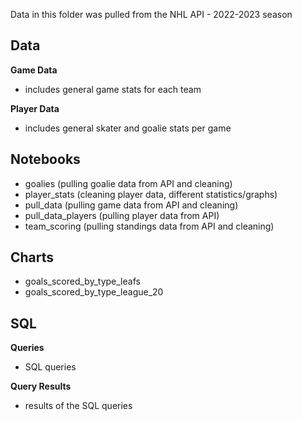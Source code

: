 Data in this folder was pulled from the NHL API - 2022-2023 season

## Data

**Game Data** 
- includes general game stats for each team

**Player Data**
- includes general skater and goalie stats per game 


## Notebooks
- goalies  (pulling goalie data from API and cleaning)
- player_stats (cleaning player data, different statistics/graphs)
- pull_data (pulling game data from API and cleaning)
- pull_data_players (pulling player data from API)
- team_scoring (pulling standings data from API and cleaning)

## Charts 
- goals_scored_by_type_leafs
- goals_scored_by_type_league_20 

## SQL
**Queries**
- SQL queries 

**Query Results**
- results of the SQL queries 